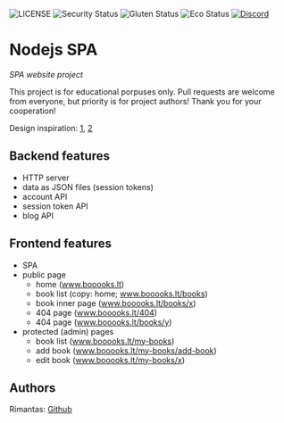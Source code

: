![LICENSE](https://img.shields.io/badge/license-MIT-blue.svg?style=flat-square)
![Security Status](https://img.shields.io/security-headers?label=Security&url=https%3A%2F%2Fgithub.com&style=flat-square)
![Gluten Status](https://img.shields.io/badge/Gluten-Free-green.svg)
![Eco Status](https://img.shields.io/badge/ECO-Friendly-green.svg)
[![Discord](https://discord.com/api/guilds/571393319201144843/widget.png)](https://discord.gg/dRwW4rw)

# Nodejs SPA

_SPA website project_

This project is for educational porpuses only. Pull requests are welcome from everyone, but priority is for project authors! Thank you for your cooperation!

Design inspiration: [1](https://dribbble.com/shots/2523654-Books-listing-page-goodreads/attachments/510007g), [2](https://dribbble.com/shots/2425824--Exploration-Book-Store-Website/attachments/470756)

## Backend features

-   HTTP server
-   data as JSON files (session tokens)
-   account API
-   session token API
-   blog API

## Frontend features

-   SPA
-   public page
    -   home (www.booooks.lt)
    -   book list (copy: home; www.booooks.lt/books)
    -   book inner page (www.booooks.lt/books/x)
    -   404 page (www.booooks.lt/404)
    -   404 page (www.booooks.lt/books/y)
-   protected (admin) pages
    -   book list (www.booooks.lt/my-books)
    -   add book (www.booooks.lt/my-books/add-book)
    -   edit book (www.booooks.lt/my-books/x)

## Authors

Rimantas: [Github](https://github.com/belauzas)

